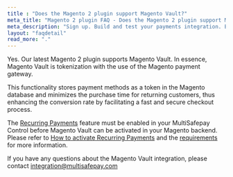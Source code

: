 ```yaml
---
title : "Does the Magento 2 plugin support Magento Vault?"
meta_title: "Magento 2 plugin FAQ - Does the Magento 2 plugin support Magento Vault? - MultiSafepay Docs"
meta_description: "Sign up. Build and test your payments integration. Explore our products and services. Use our API Reference, SDKs, and wrappers. Get support."
layout: "faqdetail"
read_more: "."
---
```


Yes. Our latest Magento 2 plugin supports Magento Vault. In essence, Magento Vault is tokenization with the use of the Magento payment gateway.

This functionality stores payment methods as a token in the Magento database and minimizes the purchase time for returning customers, thus enhancing the conversion rate by facilitating a fast and secure checkout process.

The [Recurring Payments](/tools/recurring-payments/) feature must be enabled in your MultiSafepay Control before Magento Vault can be activated in your Magento backend. Please refer to [How to activate Recurring Payments](/tools/recurring-payments/how-to-activate-recurring-payments/) and the [requirements](/tools/recurring-payments/what-is-recurring-payments/#3-requirements) for more information.

If you have any questions about the Magento Vault integration, please contact <integration@multisafepay.com>
